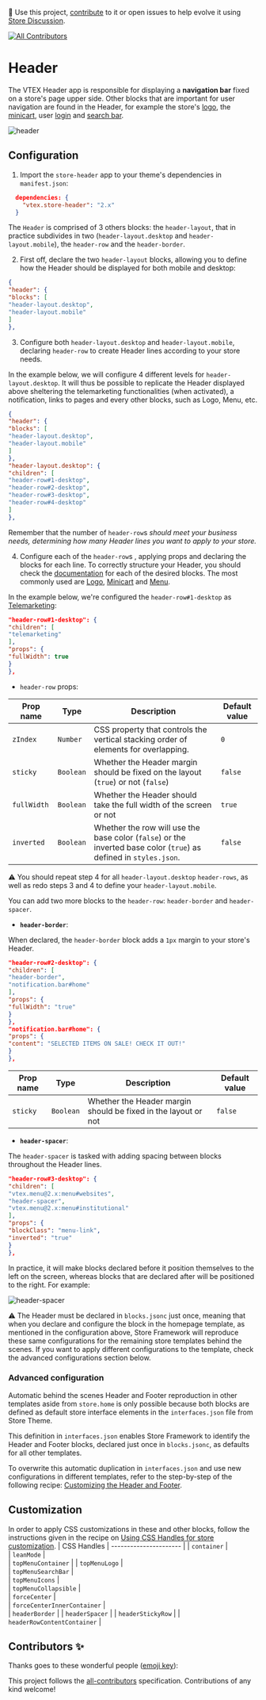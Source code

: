 📢 Use this project, [contribute](https://github.com/vtex-apps/breadcrumb) to it or open issues to help evolve it using [Store Discussion](https://github.com/vtex-apps/store-discussion).
<!-- ALL-CONTRIBUTORS-BADGE:START - Do not remove or modify this section -->
[![All Contributors](https://img.shields.io/badge/all_contributors-0-orange.svg?style=flat-square)](#contributors-)
<!-- ALL-CONTRIBUTORS-BADGE:END -->

# Header

The VTEX Header app is responsible for displaying a **navigation bar** fixed on a store's page upper side. 
Other blocks that are important for user navigation are found in the Header, for example the store's [logo](https://vtex.io/docs/components/all/vtex.store-components/logo), the [minicart](https://vtex.io/docs/components/all/vtex.minicart/), user [login](https://vtex.io/docs/components/all/vtex.login/) and [search bar](https://vtex.io/docs/components/all/vtex.store-components/search-bar).

![header](https://user-images.githubusercontent.com/52087100/74090325-b6235d00-4a88-11ea-8227-317f93204d8f.png) 

## Configuration

1. Import the `store-header` app to your theme's dependencies in `manifest.json`: 

```json
  dependencies: {
    "vtex.store-header": "2.x"
  }
```

The  `Header` is comprised of 3 others blocks: the `header-layout`, that in practice subdivides in two (`header-layout.desktop` and `header-layout.mobile`), the `header-row` and the `header-border`. 

2. First off, declare the two `header-layout` blocks, allowing you to define how the Header should be displayed for both mobile and desktop:

```json
{
"header": {
"blocks": [
"header-layout.desktop",
"header-layout.mobile"
]
},
```

3. Configure both `header-layout.desktop` and `header-layout.mobile`, declaring `header-row` to create Header lines according to your store needs. 

In the example below, we will configure 4 different levels for `header-layout.desktop`. It will thus be possible to replicate the Header displayed above sheltering the telemarketing functionalities (when activated), a notification, links to pages and every other blocks, such as Logo, Menu, etc.

```json
{
"header": {
"blocks": [
"header-layout.desktop",
"header-layout.mobile"
]
},
"header-layout.desktop": {
"children": [
"header-row#1-desktop",
"header-row#2-desktop",
"header-row#3-desktop",
"header-row#4-desktop"
]
},
```

Remember that the number of `header-row`s *should meet your business needs, determining how many Header lines you want to apply to your store.*

4. Configure each of the `header-row`s , applying props and declaring the blocks for each line. To correctly structure your Header, you should check the [documentation](https://vtex.io/docs/components/all) for each of the desired blocks. The most commonly used are [Logo](https://vtex.io/docs/components/all/vtex.store-components/logo), [Minicart](https://vtex.io/docs/components/all/vtex.minicart/) and [Menu](https://vtex.io/docs/components/all/vtex.menu/). 

In the example below, we're configured the `header-row#1-desktop` as [Telemarketing](https://vtex.io/docs/components/all/vtex.telemarketing/):

```json
"header-row#1-desktop": {
"children": [
"telemarketing"
],
"props": {
"fullWidth": true
}
},
```

- `header-row` props: 

| Prop name  | Type      | Description                                                                                       | Default value |
| ---------- | --------- | ------------------------------------------------------------------------------------ | ------------- |
| `zIndex` | `Number` | CSS property that controls the vertical stacking order of elements for overlapping.                                                                      | `0`         |
| `sticky` | `Boolean` | Whether the Header margin should be fixed on the layout (`true`) or not (`false`)                                                                    | `false`          |
| `fullWidth` | `Boolean` | Whether the Header should take the full width of the screen or not                                                                   | `true`          |
| `inverted` | `Boolean` | Whether the row will use the base color (`false`) or the inverted base color (`true`) as defined in `styles.json`.                                                                    | `false`          |

:warning: You should repeat step 4 for all `header-layout.desktop` `header-rows`, as well as redo steps 3 and 4 to define your `header-layout.mobile`. 

You can add two more blocks to the `header-row`: `header-border` and `header-spacer`. 

- **`header-border`**:

When declared, the `header-border` block adds a `1px` margin to your store's Header.

```json
"header-row#2-desktop": {
"children": [
"header-border",
"notification.bar#home"
],
"props": {
"fullWidth": "true"
}
},
"notification.bar#home": {
"props": {
"content": "SELECTED ITEMS ON SALE! CHECK IT OUT!"
}
},
```

| Prop name  | Type      | Description                                                                                       | Default value |
| ---------- | --------- | ------------------------------------------------------------------------------------ | ------------- |
| `sticky` | `Boolean` | Whether the Header margin should be fixed in the layout or not                                                                       | `false`          |

- **`header-spacer`**: 

The `header-spacer` is tasked with adding spacing between blocks throughout the Header lines. 

```json
"header-row#3-desktop": {
"children": [
"vtex.menu@2.x:menu#websites",
"header-spacer",
"vtex.menu@2.x:menu#institutional"
],
"props": {
"blockClass": "menu-link",
"inverted": "true"
}
},
```

In practice, it will make blocks declared before it position themselves to the left on the screen, whereas blocks that are declared after will be positioned to the right. For example: 

![header-spacer](https://user-images.githubusercontent.com/52087100/74090331-c8050000-4a88-11ea-8566-98097b18c83d.png)

:warning: The Header must be declared in `blocks.jsonc` just once, meaning that when you declare and configure the block in the homepage template, as mentioned in the configuration above, Store Framework will reproduce these same configurations for the remaining store templates behind the scenes. If you want to apply different configurations to the template, check the advanced configurations section below. 

### Advanced configuration

Automatic behind the scenes Header and Footer reproduction in other templates aside from `store.home` is only possible because both blocks are defined as default store interface elements in the `interfaces.json` file from Store Theme. 

This definition in `interfaces.json` enables Store Framework to identify the Header and Footer blocks, declared just once in `blocks.jsonc`, as defaults for all other templates.

To overwrite this automatic duplication in `interfaces.json` and use new configurations in different templates, refer to the step-by-step of the following recipe: [Customizing the Header and Footer](https://vtex.io/docs/recipes/layout/customizing-the-header-and-footer-blocks-by-page). 

## Customization

In order to apply CSS customizations in these and other blocks, follow the instructions given in the recipe on [Using CSS Handles for store customization](https://vtex.io/docs/recipes/style/using-css-handles-for-store-customization). 
| CSS Handles          | 
---------------------- |
| `container`          |                       
| `leanMode`           |                        
| `topMenuContainer`   | 
| `topMenuLogo`        |              
| `topMenuSearchBar`   |     
| `topMenuIcons`       |             
| `topMenuCollapsible` |   
| `forceCenter`        |   
| `forceCenterInnerContainer` |   
| `headerBorder` | 
| `headerSpacer` | 
| `headerStickyRow` | 
| `headerRowContentContainer` |

## Contributors ✨

Thanks goes to these wonderful people ([emoji key](https://allcontributors.org/docs/en/emoji-key)):

<!-- ALL-CONTRIBUTORS-LIST:START - Do not remove or modify this section -->
<!-- prettier-ignore-start -->
<!-- markdownlint-disable -->
<!-- markdownlint-enable -->
<!-- prettier-ignore-end -->
<!-- ALL-CONTRIBUTORS-LIST:END -->

This project follows the [all-contributors](https://github.com/all-contributors/all-contributors) specification. Contributions of any kind welcome!